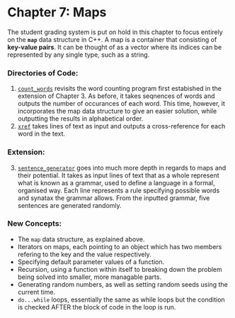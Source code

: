 # Chapter 7: Maps

The student grading system is put on hold in this chapter to focus entirely on the **`map`** data structure in C++.
A map is a container that consisting of **key-value pairs**. It can be thought of as a vector where its indices can be represented by any single type, such as a string.

### Directories of Code:
1) [`count_words`](count_words) revisits the word counting program first estabished in the extension of Chapter 3. As before, it takes seqnences of words and outputs the number of occurances of each word. This time, however, it incorporates the map data structure to give an easier solution, while outputting the results in alphabetical order.
2) [`xref`](xref) takes lines of text as input and outputs a cross-reference for each word in the text.

### Extension:
3) [`sentence_generator`](sentence_generator) goes into much more depth in regards to maps and their potential. It takes as input lines of text that as a whole represent what is known as a grammar, used to define a language in a formal, organised way. Each line represents a rule specifying possible words and synatax the grammar allows.
From the inputted grammar, five sentences are generated randomly.

### New Concepts:
* The `map` data structure, as explained above.
* Iterators on maps, each pointing to an object which has two members refering to the key and the value respectively.
* Specifying default parameter values of a function.
* Recursion, using a function within itself to breaking down the problem being solved into smaller, more managable parts.
* Generating random numbers, as well as setting random seeds using the current time.
* `do...while` loops, essentially the same as while loops but the condition is checked AFTER the block of code in the loop is run.
